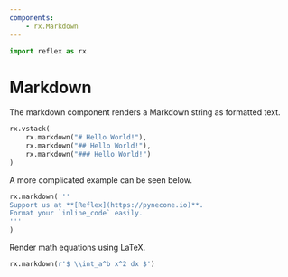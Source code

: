 ```yaml
---
components:
    - rx.Markdown
---
```


```python exec
import reflex as rx
```

# Markdown

The markdown component renders a Markdown string as formatted text.

```python demo
rx.vstack(
    rx.markdown("# Hello World!"),
    rx.markdown("## Hello World!"),
    rx.markdown("### Hello World!")
)
```

A more complicated example can be seen below.

```python demo
rx.markdown('''
Support us at **[Reflex](https://pynecone.io)**.
Format your `inline_code` easily.
'''
)
```

Render math equations using LaTeX.

```python demo
rx.markdown(r'$ \\int_a^b x^2 dx $')
```
